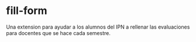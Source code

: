 # fill-form

Una extension para ayudar a los alumnos del IPN a rellenar las evaluaciones
para docentes que se hace cada semestre.
